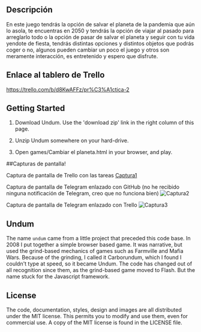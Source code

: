 ## Descripción

En este juego tendrás la opción de salvar el planeta de la pandemia
que aún lo asola, te encuentras en 2050 y tendrás la opción de viajar
al pasado para arreglarlo todo o la opción de pasar de salvar el planeta
y seguir con tu vida yendote de fiesta, tendrás distintas opciones y
distintos objetos que podrás coger o no, algunos pueden cambiar un poco 
el juego y otros son meramente interacción, es entretenido y espero que 
disfrute.


## Enlace al tablero de Trello

https://trello.com/b/d8KwAFFz/pr%C3%A1ctica-2



## Getting Started

1. Download Undum. Use the 'download zip' link in the right column of
   this page.

2. Unzip Undum somewhere on your hard-drive.

3. Open games/Cambiar el planeta.html in your browser, and play.


##Capturas de pantalla!

Captura de pantalla de Trello con las tareas
[Captura1](https://user-images.githubusercontent.com/66868520/111026855-05a32d80-83ed-11eb-843b-2cccbff03a8d.JPG)

Captura de pantalla de Telegram enlazado con GitHub (no he recibido ninguna notificación de Telegram, creo que no funciona bien) 
![Captura2](https://user-images.githubusercontent.com/66868520/111026860-08058780-83ed-11eb-9100-8ab7e25971d2.JPG)

Captura de pantalla de Telegram enlazado con Trello
![Captura3](https://user-images.githubusercontent.com/66868520/111026863-0936b480-83ed-11eb-9890-a2fdfc557f53.JPG)




## Undum

The name `undum` came from a little project that preceded this code
base. In 2008 I put together a simple browser based game. It was
narrative, but used the grind-based mechanics of games such as
Farmville and Mafia Wars. Because of the grinding, I called it
Carborundum, which I found I couldn't type at speed, so it became
Undum. The code has changed out of all recognition since them, as the
grind-based game moved to Flash. But the name stuck for the Javascript
framework.


## License

The code, documentation, styles, design and images are all distributed
under the MIT license. This permits you to modify and use them, even
for commercial use. A copy of the MIT license is found in the LICENSE
file.
